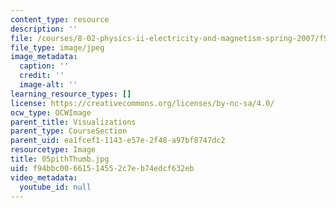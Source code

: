 ```yaml
---
content_type: resource
description: ''
file: /courses/8-02-physics-ii-electricity-and-magnetism-spring-2007/f94bbc00661514552c7eb74edcf632eb_05pithThumb.jpg
file_type: image/jpeg
image_metadata:
  caption: ''
  credit: ''
  image-alt: ''
learning_resource_types: []
license: https://creativecommons.org/licenses/by-nc-sa/4.0/
ocw_type: OCWImage
parent_title: Visualizations
parent_type: CourseSection
parent_uid: ea1fcef1-1143-e57e-2f48-a97bf8747dc2
resourcetype: Image
title: 05pithThumb.jpg
uid: f94bbc00-6615-1455-2c7e-b74edcf632eb
video_metadata:
  youtube_id: null
---
```


